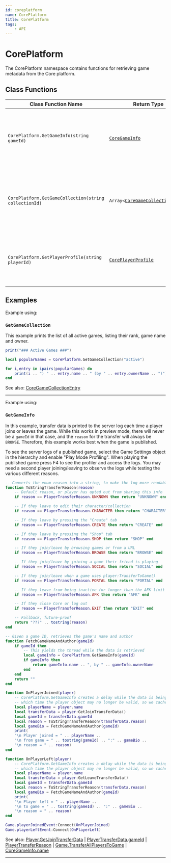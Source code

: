 ```yaml
---
id: coreplatform
name: CorePlatform
title: CorePlatform
tags:
    - API
---
```


# CorePlatform

The CorePlatform namespace contains functions for retrieving game metadata from the Core platform.

## Class Functions

| Class Function Name | Return Type | Description | Tags |
| -------------- | ----------- | ----------- | ---- |
| `CorePlatform.GetGameInfo(string gameId)` | [`CoreGameInfo`](coregameinfo.md) | Requests metadata for a game with the given ID. Accepts full game IDs (eg "67442ee5c0654855b51c4f5fc96ab0fd") as well as the shorter slug version ("67442e/farmers-market"). This function may yield until a result is available, and may raise an error if the game ID is invalid or if an error occurs retrieving the information. Results may be cached for later calls. | None |
| `CorePlatform.GetGameCollection(string collectionId)` | `Array<`[`CoreGameCollectionEntry`](coregamecollectionentry.md)`>` | Requests a list of games belonging to a given collection. This function may yield until a result is available, and may raise an error if the collection ID is invalid or if an error occurs retrieving the information. Results may be cached for later calls. Supported collection IDs include: "new", "popular", "hot_games", "active", "featured", "highest_rated", "most_played", and "tournament". | None |
| `CorePlatform.GetPlayerProfile(string playerId)` | [`CorePlayerProfile`](coreplayerprofile.md) | Requests the public account profile for the player with the given ID. This function may yield until a result is available, and may raise an error if the player ID is invalid or if an error occurs retrieving the information. Results may be cached for later calls. When called in preview mode with a bot's player ID, a placeholder profile will be returned. | None |

## Examples

Example using:

### `GetGameCollection`

This example prints the list of all active games, listing their rank, game name and owner.

```lua
print("### Active Games ###")

local popularGames = CorePlatform.GetGameCollection("active")

for i,entry in ipairs(popularGames) do
    print(i .. ") " .. entry.name .. " (by " .. entry.ownerName .. ")")
end
```

See also: [CoreGameCollectionEntry](coregamecollectionentry.md)

---

Example using:

### `GetGameInfo`

In this example, transfer data is printed to the server log each time a player joins or leaves the game. While this works in preview mode, there will never be a `gameId` in that case, and the `reason` for the transfer will always be `BROWSE`. Therefore, this example works best when the game is published.

To see the server logs of a published game, select the Game Settings object in the hierarchy and enable "Play Mode Profiling". When playing the published game press F4 to see the profiler and access the logs. You may need a second player joining/leaving to observe the logs while testing the various different reasons.

```lua
-- Converts the enum reason into a string, to make the log more readable
function ToStringTransferReason(reason)
    -- Default reason, or player has opted out from sharing this info
    if reason == PlayerTransferReason.UNKNOWN then return "UNKNOWN" end

    -- If they leave to edit their character/collection
    if reason == PlayerTransferReason.CHARACTER then return "CHARACTER" end

    -- If they leave by pressing the "Create" tab
    if reason == PlayerTransferReason.CREATE then return "CREATE" end

    -- If they leave by pressing the "Shop" tab
    if reason == PlayerTransferReason.SHOP then return "SHOP" end

    -- If they join/leave by browsing games or from a URL
    if reason == PlayerTransferReason.BROWSE then return "BROWSE" end

    -- If they join/leave by joining a game their friend is playing
    if reason == PlayerTransferReason.SOCIAL then return "SOCIAL" end

    -- If they join/leave when a game uses player:TransferToGame()
    if reason == PlayerTransferReason.PORTAL then return "PORTAL" end

    -- If they leave from being inactive for longer than the AFK limit
    if reason == PlayerTransferReason.AFK then return "AFK" end

    -- If they close Core or log out
    if reason == PlayerTransferReason.EXIT then return "EXIT" end

    -- Fallback, future-proof
    return "???" .. tostring(reason)
end

-- Given a game ID, retrieves the game's name and author
function FetchGameNameAndAuthor(gameId)
    if gameId then
        -- This yields the thread while the data is retrieved
        local gameInfo = CorePlatform.GetGameInfo(gameId)
        if gameInfo then
            return gameInfo.name .. ", by " .. gameInfo.ownerName
        end
    end
    return ""
end

function OnPlayerJoined(player)
    -- CorePlatform.GetGameInfo creates a delay while the data is being retrieved, during
    -- which time the player object may no longer be valid, so we cache the name first.
    local playerName = player.name
    local transferData = player:GetJoinTransferData()
    local gameId = transferData.gameId
    local reason = ToStringTransferReason(transferData.reason)
    local gameBio = FetchGameNameAndAuthor(gameId)
    print(
    "\n Player joined = " .. playerName ..
    "\n from game = " .. tostring(gameId) .. ":" .. gameBio ..
    "\n reason = " .. reason)
end

function OnPlayerLeft(player)
    -- CorePlatform.GetGameInfo creates a delay while the data is being retrieved, during
    -- which time the player object may no longer be valid, so we cache the name first.
    local playerName = player.name
    local transferData = player:GetLeaveTransferData()
    local gameId = transferData.gameId
    local reason = ToStringTransferReason(transferData.reason)
    local gameBio = FetchGameNameAndAuthor(gameId)
    print(
    "\n Player left = " .. playerName ..
    "\n to game = " .. tostring(gameId) .. ":" .. gameBio ..
    "\n reason = " .. reason)
end

Game.playerJoinedEvent:Connect(OnPlayerJoined)
Game.playerLeftEvent:Connect(OnPlayerLeft)
```

See also: [Player.GetJoinTransferData](player.md) | [PlayerTransferData.gameId](playertransferdata.md) | [PlayerTransferReason](enums.md#playertransferreason) | [Game.TransferAllPlayersToGame](game.md) | [CoreGameInfo.name](coregameinfo.md)

---
